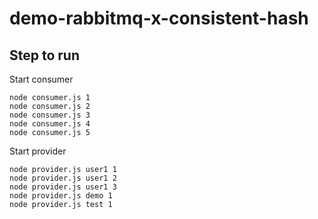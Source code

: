 # demo-rabbitmq-x-consistent-hash

## Step to run

Start consumer
```
node consumer.js 1
node consumer.js 2
node consumer.js 3
node consumer.js 4
node consumer.js 5
```

Start provider
```
node provider.js user1 1
node provider.js user1 2
node provider.js user1 3
node provider.js demo 1
node provider.js test 1
```
